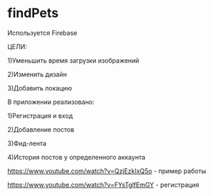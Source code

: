 # findPets

Используется Firebase



ЦЕЛИ:

1)Уменьшить время загрузки изображений

2)Изменить дизайн

3)Добавить локацию



В приложении реализовано:


1)Регистрация и вход


2)Добавление постов


3)Фид-лента


4)История постов у определенного аккаунта


https://www.youtube.com/watch?v=QzjEzkIxQ5o   - пример работы


https://www.youtube.com/watch?v=FYsTglfEmGY   - регистрация
